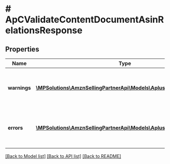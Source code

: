 # # ApCValidateContentDocumentAsinRelationsResponse

## Properties

Name | Type | Description | Notes
------------ | ------------- | ------------- | -------------
**warnings** | [**\MPSolutions\AmznSellingPartnerApi\Models\AplusContent\ApCError[]**](ApCError.md) | A set of messages to the user, such as warnings or comments. | [optional]
**errors** | [**\MPSolutions\AmznSellingPartnerApi\Models\AplusContent\ApCError[]**](ApCError.md) | A list of error responses returned when a request is unsuccessful. |

[[Back to Model list]](../../README.md#models) [[Back to API list]](../../README.md#endpoints) [[Back to README]](../../README.md)
